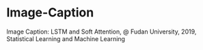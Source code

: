 # Image-Caption
Image Caption: LSTM and Soft Attention, @ Fudan University, 2019, Statistical Learning and Machine Learning
